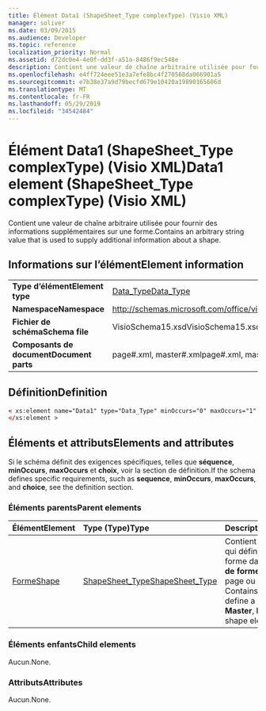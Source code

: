 ```yaml
---
title: Élément Data1 (ShapeSheet_Type complexType) (Visio XML)
manager: soliver
ms.date: 03/09/2015
ms.audience: Developer
ms.topic: reference
localization_priority: Normal
ms.assetid: d72dc0e4-4e0f-dd3f-a51a-8486f9ec548e
description: Contient une valeur de chaîne arbitraire utilisée pour fournir des informations supplémentaires sur une forme.
ms.openlocfilehash: e4ff724eee51e3a7efe8bc4f270568da066901a5
ms.sourcegitcommit: e7b38e37a9d79becfd679e10420a19890165606d
ms.translationtype: MT
ms.contentlocale: fr-FR
ms.lasthandoff: 05/29/2019
ms.locfileid: "34542484"
---
```

# <a name="data1-element-shapesheet_type-complextype-visio-xml"></a><span data-ttu-id="9963f-103">Élément Data1 (ShapeSheet_Type complexType) (Visio XML)</span><span class="sxs-lookup"><span data-stu-id="9963f-103">Data1 element (ShapeSheet_Type complexType) (Visio XML)</span></span>

<span data-ttu-id="9963f-104">Contient une valeur de chaîne arbitraire utilisée pour fournir des informations supplémentaires sur une forme.</span><span class="sxs-lookup"><span data-stu-id="9963f-104">Contains an arbitrary string value that is used to supply additional information about a shape.</span></span>
  
## <a name="element-information"></a><span data-ttu-id="9963f-105">Informations sur l’élément</span><span class="sxs-lookup"><span data-stu-id="9963f-105">Element information</span></span>

|||
|:-----|:-----|
|<span data-ttu-id="9963f-106">**Type d’élément**</span><span class="sxs-lookup"><span data-stu-id="9963f-106">**Element type**</span></span> <br/> |[<span data-ttu-id="9963f-107">Data_Type</span><span class="sxs-lookup"><span data-stu-id="9963f-107">Data_Type</span></span>](data_type-complextypevisio-xml.md) <br/> |
|<span data-ttu-id="9963f-108">**Namespace**</span><span class="sxs-lookup"><span data-stu-id="9963f-108">**Namespace**</span></span> <br/> |http://schemas.microsoft.com/office/visio/2012/main  <br/> |
|<span data-ttu-id="9963f-109">**Fichier de schéma**</span><span class="sxs-lookup"><span data-stu-id="9963f-109">**Schema file**</span></span> <br/> |<span data-ttu-id="9963f-110">VisioSchema15.xsd</span><span class="sxs-lookup"><span data-stu-id="9963f-110">VisioSchema15.xsd</span></span>  <br/> |
|<span data-ttu-id="9963f-111">**Composants de document**</span><span class="sxs-lookup"><span data-stu-id="9963f-111">**Document parts**</span></span> <br/> |<span data-ttu-id="9963f-112">page#.xml, master#.xml</span><span class="sxs-lookup"><span data-stu-id="9963f-112">page#.xml, master#.xml</span></span>  <br/> |
   
## <a name="definition"></a><span data-ttu-id="9963f-113">Définition</span><span class="sxs-lookup"><span data-stu-id="9963f-113">Definition</span></span>

```XML
< xs:element name="Data1" type="Data_Type" minOccurs="0" maxOccurs="1" >
</xs:element >
```

## <a name="elements-and-attributes"></a><span data-ttu-id="9963f-114">Éléments et attributs</span><span class="sxs-lookup"><span data-stu-id="9963f-114">Elements and attributes</span></span>

<span data-ttu-id="9963f-115">Si le schéma définit des exigences spécifiques, telles que **séquence**, **minOccurs**, **maxOccurs** et **choix**, voir la section de définition.</span><span class="sxs-lookup"><span data-stu-id="9963f-115">If the schema defines specific requirements, such as **sequence**, **minOccurs**, **maxOccurs**, and **choice**, see the definition section.</span></span> 
  
### <a name="parent-elements"></a><span data-ttu-id="9963f-116">Éléments parents</span><span class="sxs-lookup"><span data-stu-id="9963f-116">Parent elements</span></span>

|<span data-ttu-id="9963f-117">**Élément**</span><span class="sxs-lookup"><span data-stu-id="9963f-117">**Element**</span></span>|<span data-ttu-id="9963f-118">**Type (Type)**</span><span class="sxs-lookup"><span data-stu-id="9963f-118">**Type**</span></span>|<span data-ttu-id="9963f-119">**Description**</span><span class="sxs-lookup"><span data-stu-id="9963f-119">**Description**</span></span>|
|:-----|:-----|:-----|
|[<span data-ttu-id="9963f-120">Forme</span><span class="sxs-lookup"><span data-stu-id="9963f-120">Shape</span></span>](shape-element-shapes_type-complextypevisio-xml.md) <br/> |[<span data-ttu-id="9963f-121">ShapeSheet_Type</span><span class="sxs-lookup"><span data-stu-id="9963f-121">ShapeSheet_Type</span></span>](shapesheet_type-complextypevisio-xml.md) <br/> |<span data-ttu-id="9963f-122">Contient des éléments qui définissent une forme dans un **élément de forme de** groupe, page ou maître. </span><span class="sxs-lookup"><span data-stu-id="9963f-122">Contains elements that define a shape in a **Master**, **Page**, or group shape element.</span></span>  <br/> |
   
### <a name="child-elements"></a><span data-ttu-id="9963f-123">Éléments enfants</span><span class="sxs-lookup"><span data-stu-id="9963f-123">Child elements</span></span>

<span data-ttu-id="9963f-124">Aucun.</span><span class="sxs-lookup"><span data-stu-id="9963f-124">None.</span></span>
  
### <a name="attributes"></a><span data-ttu-id="9963f-125">Attributs</span><span class="sxs-lookup"><span data-stu-id="9963f-125">Attributes</span></span>

<span data-ttu-id="9963f-126">Aucun.</span><span class="sxs-lookup"><span data-stu-id="9963f-126">None.</span></span>
  

